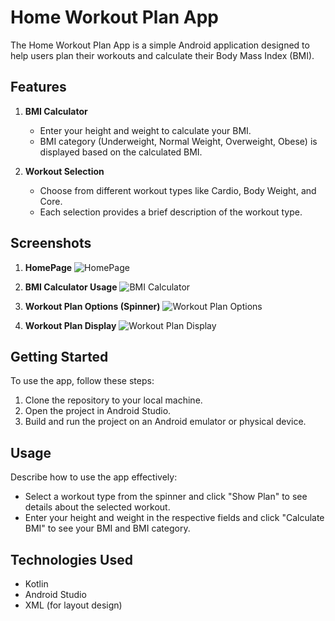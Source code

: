 # Home Workout Plan App

The Home Workout Plan App is a simple Android application designed to help users plan their workouts and calculate their Body Mass Index (BMI).

## Features

1. **BMI Calculator**
   - Enter your height and weight to calculate your BMI.
   - BMI category (Underweight, Normal Weight, Overweight, Obese) is displayed based on the calculated BMI.

2. **Workout Selection**
   - Choose from different workout types like Cardio, Body Weight, and Core.
   - Each selection provides a brief description of the workout type.

## Screenshots

1. **HomePage**
   ![HomePage](https://github.com/user-attachments/assets/e94feb24-e93b-4c3d-b60e-14c766852963?s=300)

2. **BMI Calculator Usage**
   ![BMI Calculator](https://github.com/user-attachments/assets/68ced56b-1c08-4dc4-8e08-20f81e314feb?s=300)

3. **Workout Plan Options (Spinner)**
   ![Workout Plan Options](https://github.com/user-attachments/assets/931a8012-1f38-4ebb-823e-90287c1dd568?s=300)

4. **Workout Plan Display**
   ![Workout Plan Display](https://github.com/user-attachments/assets/8cad9ffb-a3e7-4fdc-8640-c13489f7bc36?s=300)

## Getting Started

To use the app, follow these steps:
1. Clone the repository to your local machine.
2. Open the project in Android Studio.
3. Build and run the project on an Android emulator or physical device.

## Usage

Describe how to use the app effectively:
- Select a workout type from the spinner and click "Show Plan" to see details about the selected workout.
- Enter your height and weight in the respective fields and click "Calculate BMI" to see your BMI and BMI category.

## Technologies Used

- Kotlin
- Android Studio
- XML (for layout design)
